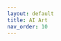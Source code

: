 ```yaml
---
layout: default
title: AI Art
nav_order: 10
---
```

<!DOCTYPE html>
<html lang="en">
<head>
    <meta charset="UTF-8">
    <meta name="viewport" content="width=device-width, initial-scale=1.0">
    <title>AI Art Tutorial | Just the Docs</title>
    <script src="https://cdn.tailwindcss.com"></script>
    <link rel="stylesheet" href="https://cdnjs.cloudflare.com/ajax/libs/font-awesome/6.4.0/css/all.min.css">
    <style>
        :root {
            --primary: #8b5cf6;
            --primary-dark: #7c3aed;
            --sidebar-width: 300px;
        }
        
        body {
            font-family: -apple-system, BlinkMacSystemFont, "Segoe UI", Roboto, Helvetica, Arial, sans-serif;
            line-height: 1.6;
            color: #1f2937;
            background-color: #faf5ff;
        }
        
        .sidebar {
            width: var(--sidebar-width);
            height: 100vh;
            position: fixed;
            overflow-y: auto;
            transition: transform 0.3s ease;
            background-color: white;
            box-shadow: 0 0 10px rgba(0,0,0,0.1);
        }
        
        .content {
            margin-left: var(--sidebar-width);
            transition: margin 0.3s ease;
        }
        
        .nav-link {
            position: relative;
            padding-left: 1rem;
        }
        
        .nav-link:hover {
            color: var(--primary);
        }
        
        .nav-link.active {
            color: var(--primary);
            font-weight: 500;
            background-color: #f3e8ff;
            border-left: 3px solid var(--primary);
        }
        
        .assistant-bubble {
            background-color: #f3e8ff;
            border-radius: 1rem;
            border-bottom-left-radius: 0;
            position: relative;
            max-width: 80%;
        }
        
        .assistant-bubble:after {
            content: '';
            position: absolute;
            left: 0;
            bottom: -10px;
            width: 20px;
            height: 20px;
            background-color: #f3e8ff;
            clip-path: polygon(0 0, 100% 0, 0 100%);
        }
        
        .code-block {
            background-color: #f3f4f6;
            border-radius: 0.375rem;
            font-family: "SFMono-Regular", Consolas, "Liberation Mono", Menlo, monospace;
        }
        
        .tooltip {
            position: relative;
            display: inline-block;
        }
        
        .tooltip .tooltiptext {
            visibility: hidden;
            width: 200px;
            background-color: #555;
            color: #fff;
            text-align: center;
            border-radius: 6px;
            padding: 5px;
            position: absolute;
            z-index: 1;
            bottom: 125%;
            left: 50%;
            margin-left: -100px;
            opacity: 0;
            transition: opacity 0.3s;
        }
        
        .tooltip:hover .tooltiptext {
            visibility: visible;
            opacity: 1;
        }
        
        @media (max-width: 768px) {
            .sidebar {
                transform: translateX(-100%);
                z-index: 50;
            }
            
            .sidebar.open {
                transform: translateX(0);
            }
            
            .content {
                margin-left: 0;
            }
        }
    </style>
</head>
<body>
    <!-- Mobile Menu Button -->
    <button id="mobileMenuButton" class="md:hidden fixed top-4 left-4 z-50 bg-white p-2 rounded-md shadow-md">
        <i class="fas fa-bars text-gray-700"></i>
    </button>

    <!-- Sidebar -->
    <div id="sidebar" class="sidebar bg-white border-r border-gray-200 p-4">
        <div class="flex items-center mb-8">
            <div class="w-8 h-8 rounded-md bg-purple-500 flex items-center justify-center text-white font-bold mr-2">
                <i class="fas fa-palette"></i>
            </div>
            <h1 class="text-xl font-bold">AI Art Guide</h1>
        </div>
        
        <div class="mb-6">
            <div class="relative">
                <input type="text" placeholder="Search tutorials..." class="w-full pl-8 pr-4 py-2 border rounded-md focus:outline-none focus:ring-2 focus:ring-purple-500 focus:border-purple-500">
                <i class="fas fa-search absolute left-3 top-3 text-gray-400"></i>
            </div>
        </div>
        
        <nav>
            <div class="mb-4">
                <h3 class="text-xs font-semibold text-gray-500 uppercase tracking-wider mb-2">Getting Started</h3>
                <ul class="space-y-1">
                    <li><a href="#" class="nav-link block py-1 px-2 rounded">Introduction</a></li>
                    <li><a href="#" class="nav-link active block py-1 px-2 rounded">AI Art Basics</a></li>
                    <li><a href="#" class="nav-link block py-1 px-2 rounded">Tools & Software</a></li>
                </ul>
            </div>
            
            <div class="mb-4">
                <h3 class="text-xs font-semibold text-gray-500 uppercase tracking-wider mb-2">Techniques</h3>
                <ul class="space-y-1">
                    <li><a href="#" class="nav-link block py-1 px-2 rounded">Prompt Engineering</a></li>
                    <li><a href="#" class="nav-link block py-1 px-2 rounded">Style Transfer</a></li>
                    <li><a href="#" class="nav-link block py-1 px-2 rounded">Image-to-Image</a></li>
                    <li><a href="#" class="nav-link block py-1 px-2 rounded">ControlNet</a></li>
                </ul>
            </div>
            
            <div class="mb-4">
                <h3 class="text-xs font-semibold text-gray-500 uppercase tracking-wider mb-2">Advanced</h3>
                <ul class="space-y-1">
                    <li><a href="#" class="nav-link block py-1 px-2 rounded">Model Training</a></li>
                    <li><a href="#" class="nav-link block py-1 px-2 rounded">Hypernetworks</a></li>
                    <li><a href="#" class="nav-link block py-1 px-2 rounded">Embeddings</a></li>
                </ul>
            </div>
            
            <div class="mt-8 pt-4 border-t border-gray-200">
                <div class="flex items-center">
                    <img src="https://charhub.ai/rails/active_storage/blobs/proxy/eyJfcmFpbHMiOnsiZGF0YSI6MTY5MjM5MCwicHVyIjoiYmxvYl9pZCJ9fQ==--6ff9edba5c3d8cfb4e2e39fb599c47f33165ffb4/4af3f9cb-c3a1-4b7d-b9e4-2c5e82b8be04.png" alt="Assistant" class="w-10 h-10 rounded-full mr-2">
                    <div>
                        <p class="text-sm font-medium">Your AI Art Assistant</p>
                        <p class="text-xs text-gray-500">Ready to help!</p>
                    </div>
                </div>
            </div>
        </nav>
    </div>

    <!-- Main Content -->
    <div class="content p-8">
        <div class="max-w-4xl mx-auto">
            <div class="flex items-center mb-6">
                <h1 class="text-3xl font-bold">AI Art Generation Tutorial</h1>
                <span class="ml-3 px-3 py-1 rounded-full text-xs font-medium bg-purple-100 text-purple-800">Beginner</span>
            </div>
            
            <!-- Assistant Introduction -->
            <div class="flex items-start mb-8">
                <img src="https://i.imgur.com/JQl1h1N.png" alt="Assistant" class="w-16 h-16 rounded-full mr-4 flex-shrink-0">
                <div class="assistant-bubble p-4">
                    <p class="mb-2">Hi there! I'm Sakura, your AI art assistant! ✨</p>
                    <p>Let me guide you through creating amazing AI-generated artwork. I'll be here to explain concepts and give tips along the way!</p>
                </div>
            </div>
            
            <div class="bg-purple-50 border-l-4 border-purple-500 p-4 mb-6 rounded-r">
                <div class="flex">
                    <div class="flex-shrink-0">
                        <i class="fas fa-lightbulb text-purple-500 mt-1 mr-3"></i>
                    </div>
                    <div>
                        <p class="text-sm text-purple-700">This tutorial uses Stable Diffusion as the example AI art generator, but the concepts apply to most AI art tools.</p>
                    </div>
                </div>
            </div>
            
            <h2 class="text-2xl font-semibold mt-8 mb-4 flex items-center">
                <i class="fas fa-1 text-purple-500 mr-3 bg-purple-100 rounded-full w-8 h-8 flex items-center justify-center"></i>
                Understanding AI Art Basics
            </h2>
            
            <div class="flex items-start mb-6">
                <img src="https://i.imgur.com/JQl1h1N.png" alt="Assistant" class="w-16 h-16 rounded-full mr-4 flex-shrink-0">
                <div class="assistant-bubble p-4">
                    <p>AI art generators create images from text descriptions called "prompts". The AI has been trained on millions of images and their descriptions, so it learns to associate words with visual concepts!</p>
                </div>
            </div>
            
            <p class="mb-4">AI art generation works by using machine learning models that have been trained on vast datasets of images and their associated text descriptions. When you provide a text prompt, the AI attempts to generate an image that matches your description.</p>
            
            <div class="grid md:grid-cols-2 gap-4 mb-6">
                <div class="bg-white p-4 rounded-lg shadow-sm border border-gray-100">
                    <h3 class="font-medium mb-2 text-purple-700">Key Components:</h3>
                    <ul class="list-disc pl-5 space-y-1">
                        <li><strong>Prompt:</strong> Your text description</li>
                        <li><strong>Negative Prompt:</strong> What to exclude</li>
                        <li><strong>Model:</strong> The AI's "art style"</li>
                        <li><strong>Sampler:</strong> How the AI creates</li>
                        <li><strong>CFG Scale:</strong> How closely to follow prompt</li>
                        <li><strong>Steps:</strong> Iterations to refine</li>
                    </ul>
                </div>
                <div class="bg-white p-4 rounded-lg shadow-sm border border-gray-100">
                    <img src="https://i.imgur.com/5z3mJ7X.png" alt="AI Art Process Diagram" class="rounded">
                    <p class="text-xs text-center mt-2 text-gray-500">The AI art generation process</p>
                </div>
            </div>
            
            <h2 class="text-2xl font-semibold mt-8 mb-4 flex items-center">
                <i class="fas fa-2 text-purple-500 mr-3 bg-purple-100 rounded-full w-8 h-8 flex items-center justify-center"></i>
                Crafting Effective Prompts
            </h2>
            
            <div class="flex items-start mb-6">
                <img src="https://i.imgur.com/JQl1h1N.png" alt="Assistant" class="w-16 h-16 rounded-full mr-4 flex-shrink-0">
                <div class="assistant-bubble p-4">
                    <p class="mb-2">Prompt writing is like giving directions to an artist who's never seen anything before! Be specific but not too restrictive.</p>
                    <p>Try this format: <strong>[Subject], [Action], [Style], [Details], [Lighting], [Composition]</strong></p>
                </div>
            </div>
            
            <div class="bg-white rounded-lg shadow-sm border border-gray-100 overflow-hidden mb-6">
                <div class="bg-purple-500 text-white px-4 py-2">
                    <h3 class="font-medium">Example Prompt Breakdown</h3>
                </div>
                <div class="p-4">
                    <div class="mb-4">
                        <p class="font-medium mb-1">Basic Prompt:</p>
                        <div class="bg-gray-800 rounded-md p-3">
                            <code class="text-gray-100">"a cat"</code>
                        </div>
                        <div class="flex justify-center my-2">
                            <img src="https://i.imgur.com/abc123.png" alt="Basic AI cat" class="h-32 rounded border border-gray-200">
                        </div>
                    </div>
                    
                    <div class="mb-4">
                        <p class="font-medium mb-1">Detailed Prompt:</p>
                        <div class="bg-gray-800 rounded-md p-3">
                            <code class="text-gray-100">"A majestic silver tabby cat sitting on a windowsill, looking out at a sunset, detailed fur, cinematic lighting, soft focus background, 4k ultra detailed"</code>
                        </div>
                        <div class="flex justify-center my-2">
                            <img src="https://i.imgur.com/xyz456.png" alt="Detailed AI cat" class="h-32 rounded border border-gray-200">
                        </div>
                    </div>
                    
                    <div class="grid grid-cols-2 md:grid-cols-3 gap-2 text-xs mt-4">
                        <div class="bg-purple-50 p-2 rounded">
                            <p class="font-medium">Subject</p>
                            <p>silver tabby cat</p>
                        </div>
                        <div class="bg-purple-50 p-2 rounded">
                            <p class="font-medium">Action</p>
                            <p>sitting, looking</p>
                        </div>
                        <div class="bg-purple-50 p-2 rounded">
                            <p class="font-medium">Setting</p>
                            <p>windowsill, sunset</p>
                        </div>
                        <div class="bg-purple-50 p-2 rounded">
                            <p class="font-medium">Style</p>
                            <p>cinematic, 4k</p>
                        </div>
                        <div class="bg-purple-50 p-2 rounded">
                            <p class="font-medium">Lighting</p>
                            <p>sunset lighting</p>
                        </div>
                        <div class="bg-purple-50 p-2 rounded">
                            <p class="font-medium">Details</p>
                            <p>detailed fur, soft focus</p>
                        </div>
                    </div>
                </div>
            </div>
            
            <h2 class="text-2xl font-semibold mt-8 mb-4 flex items-center">
                <i class="fas fa-3 text-purple-500 mr-3 bg-purple-100 rounded-full w-8 h-8 flex items-center justify-center"></i>
                Using Negative Prompts
            </h2>
            
            <div class="flex items-start mb-6">
                <img src="https://i.imgur.com/JQl1h1N.png" alt="Assistant" class="w-16 h-16 rounded-full mr-4 flex-shrink-0">
                <div class="assistant-bubble p-4">
                    <p>Negative prompts help remove unwanted elements! Common issues like extra limbs, distorted faces, or bad anatomy can be reduced by specifying what you <em>don't</em> want.</p>
                </div>
            </div>
            
            <div class="bg-white rounded-lg shadow-sm border border-gray-100 overflow-hidden mb-6">
                <div class="grid md:grid-cols-2 divide-x divide-gray-100">
                    <div class="p-4">
                        <h3 class="font-medium mb-2 text-red-500">Without Negative Prompt</h3>
                        <div class="bg-gray-800 rounded-md p-3 mb-3">
                            <code class="text-gray-100">"portrait of a beautiful woman"</code>
                        </div>
                        <div class="flex justify-center">
                            <img src="https://i.imgur.com/def789.png" alt="AI art without negative prompt" class="h-48 rounded border border-gray-200">
                        </div>
                        <p class="text-xs text-center mt-2 text-gray-500">May have artifacts or distortions</p>
                    </div>
                    <div class="p-4">
                        <h3 class="font-medium mb-2 text-green-500">With Negative Prompt</h3>
                        <div class="bg-gray-800 rounded-md p-3 mb-3">
                            <code class="text-gray-100">"portrait of a beautiful woman"</code>
                            <div class="mt-1 text-gray-400 text-sm">Negative prompt:</div>
                            <code class="text-gray-300">"blurry, extra limbs, distorted face, bad anatomy, deformed hands"</code>
                        </div>
                        <div class="flex justify-center">
                            <img src="https://i.imgur.com/ghi012.png" alt="AI art with negative prompt" class="h-48 rounded border border-gray-200">
                        </div>
                        <p class="text-xs text-center mt-2 text-gray-500">Cleaner results with fewer artifacts</p>
                    </div>
                </div>
            </div>
            
            <h2 class="text-2xl font-semibold mt-8 mb-4 flex items-center">
                <i class="fas fa-4 text-purple-500 mr-3 bg-purple-100 rounded-full w-8 h-8 flex items-center justify-center"></i>
                Choosing the Right Model
            </h2>
            
            <div class="flex items-start mb-6">
                <img src="https://i.imgur.com/JQl1h1N.png" alt="Assistant" class="w-16 h-16 rounded-full mr-4 flex-shrink-0">
                <div class="assistant-bubble p-4">
                    <p>Different models specialize in different styles! Try these popular ones:</p>
                </div>
            </div>
            
            <div class="grid md:grid-cols-3 gap-4 mb-6">
                <div class="bg-white p-4 rounded-lg shadow-sm border border-gray-100">
                    <div class="flex items-center mb-2">
                        <div class="w-8 h-8 rounded-full bg-blue-100 text-blue-600 flex items-center justify-center mr-2">
                            <i class="fas fa-paint-brush"></i>
                        </div>
                        <h3 class="font-medium">Realistic Vision</h3>
                    </div>
                    <p class="text-sm mb-3">For photorealistic images</p>
                    <div class="flex justify-center">
                        <img src="https://i.imgur.com/jkl345.png" alt="Realistic example" class="h-32 rounded border border-gray-200">
                    </div>
                </div>
                
                <div class="bg-white p-4 rounded-lg shadow-sm border border-gray-100">
                    <div class="flex items-center mb-2">
                        <div class="w-8 h-8 rounded-full bg-purple-100 text-purple-600 flex items-center justify-center mr-2">
                            <i class="fas fa-magic"></i>
                        </div>
                        <h3 class="font-medium">Anything V3</h3>
                    </div>
                    <p class="text-sm mb-3">Great for anime style</p>
                    <div class="flex justify-center">
                        <img src="https://i.imgur.com/mno678.png" alt="Anime example" class="h-32 rounded border border-gray-200">
                    </div>
                </div>
                
                <div class="bg-white p-4 rounded-lg shadow-sm border border-gray-100">
                    <div class="flex items-center mb-2">
                        <div class="w-8 h-8 rounded-full bg-yellow-100 text-yellow-600 flex items-center justify-center mr-2">
                            <i class="fas fa-palette"></i>
                        </div>
                        <h3 class="font-medium">DreamShaper</h3>
                    </div>
                    <p class="text-sm mb-3">Fantasy and concept art</p>
                    <div class="flex justify-center">
                        <img src="https://i.imgur.com/pqr901.png" alt="Fantasy example" class="h-32 rounded border border-gray-200">
                    </div>
                </div>
            </div>
            
            <div class="bg-purple-50 border-l-4 border-purple-500 p-4 mb-6 rounded-r">
                <div class="flex">
                    <div class="flex-shrink-0">
                        <i class="fas fa-download text-purple-500 mt-1 mr-3"></i>
                    </div>
                    <div>
                        <p class="text-sm text-purple-700">You can find these models on platforms like Civitai or Hugging Face. Always check the license before use!</p>
                    </div>
                </div>
            </div>
            
            <div class="flex justify-between border-t border-gray-200 mt-12 pt-6">
                <a href="#" class="text-purple-500 hover:text-purple-700 font-medium flex items-center">
                    <i class="fas fa-arrow-left mr-2"></i> Previous: Introduction
                </a>
                <a href="#" class="text-purple-500 hover:text-purple-700 font-medium flex items-center">
                    Next: Advanced Techniques <i class="fas fa-arrow-right ml-2"></i>
                </a>
            </div>
            
            <!-- Assistant Final Tip -->
            <div class="flex items-start mt-12 bg-white rounded-lg shadow-sm p-4 border border-purple-200">
                <img src="https://i.imgur.com/JQl1h1N.png" alt="Assistant" class="w-16 h-16 rounded-full mr-4 flex-shrink-0">
                <div>
                    <h3 class="font-medium mb-2">Sakura's Pro Tip!</h3>
                    <p class="mb-2">Remember that AI art is a collaboration between you and the model. Don't get discouraged if your first attempts aren't perfect!</p>
                    <p>Try these for better results:</p>
                    <ul class="list-disc pl-5 mt-2 space-y-1">
                        <li>Start simple and add details gradually</li>
                        <li>Use commas to separate concepts</li>
                        <li>Experiment with different samplers</li>
                        <li>Try varying the CFG scale (7-12 is usually good)</li>
                    </ul>
                </div>
            </div>
        </div>
    </div>

    <script>
        // Mobile menu toggle
        const mobileMenuButton = document.getElementById('mobileMenuButton');
        const sidebar = document.getElementById('sidebar');
        
        mobileMenuButton.addEventListener('click', () => {
            sidebar.classList.toggle('open');
        });
        
        // Close sidebar when clicking outside on mobile
        document.addEventListener('click', (event) => {
            const isClickInsideSidebar = sidebar.contains(event.target);
            const isClickOnMenuButton = mobileMenuButton.contains(event.target);
            
            if (!isClickInsideSidebar && !isClickOnMenuButton && window.innerWidth <= 768) {
                sidebar.classList.remove('open');
            }
        });
        
        // Update active nav link
        document.querySelectorAll('.nav-link').forEach(link => {
            link.addEventListener('click', (e) => {
                document.querySelectorAll('.nav-link').forEach(l => l.classList.remove('active'));
                e.currentTarget.classList.add('active');
                
                // Close sidebar on mobile after selection
                if (window.innerWidth <= 768) {
                    sidebar.classList.remove('open');
                }
            });
        });
        
        // Tooltip functionality
        const tooltips = document.querySelectorAll('.tooltip');
        tooltips.forEach(tip => {
            tip.addEventListener('mouseenter', () => {
                const tooltipText = tip.querySelector('.tooltiptext');
                tooltipText.style.visibility = 'visible';
                tooltipText.style.opacity = '1';
            });
            tip.addEventListener('mouseleave', () => {
                const tooltipText = tip.querySelector('.tooltiptext');
                tooltipText.style.visibility = 'hidden';
                tooltipText.style.opacity = '0';
            });
        });
    </script>
</body>
</html>
